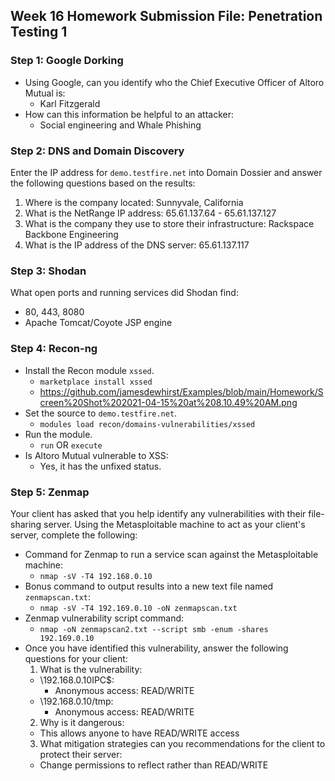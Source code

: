 ## Week 16 Homework Submission File: Penetration Testing 1
### Step 1: Google Dorking
- Using Google, can you identify who the Chief Executive Officer of Altoro Mutual is:
	- Karl Fitzgerald
- How can this information be helpful to an attacker:
	- Social engineering and Whale Phishing	

### Step 2: DNS and Domain Discovery
Enter the IP address for `demo.testfire.net` into Domain Dossier and answer the following questions based on the results:
  1. Where is the company located: Sunnyvale, California
  2. What is the NetRange IP address: 65.61.137.64 - 65.61.137.127
  3. What is the company they use to store their infrastructure: Rackspace Backbone Engineering
  4. What is the IP address of the DNS server: 65.61.137.117
### Step 3: Shodan
What open ports and running services did Shodan find:
- 80, 443, 8080
- Apache Tomcat/Coyote JSP engine
### Step 4: Recon-ng
- Install the Recon module `xssed`.
	- `marketplace install xssed`
	- https://github.com/jamesdewhirst/Examples/blob/main/Homework/Screen%20Shot%202021-04-15%20at%208.10.49%20AM.png
- Set the source to `demo.testfire.net`. 
	- `modules load recon/domains-vulnerabilities/xssed`
- Run the module. 
	- `run` OR `execute`
- Is Altoro Mutual vulnerable to XSS:
	- Yes, it has the unfixed status.
### Step 5: Zenmap
Your client has asked that you help identify any vulnerabilities with their file-sharing server. Using the Metasploitable machine to act as your client's server, complete the following:
- Command for Zenmap to run a service scan against the Metasploitable machine:
	- `nmap -sV -T4 192.168.0.10` 
- Bonus command to output results into a new text file named `zenmapscan.txt`:
	- `nmap -sV -T4 192.169.0.10 -oN zenmapscan.txt`
- Zenmap vulnerability script command: 
	- `nmap -oN zenmapscan2.txt --script smb -enum -shares 192.169.0.10`
- Once you have identified this vulnerability, answer the following questions for your client:
  1. What is the vulnerability:
	- \\192.168.0.10IPC$:
		- Anonymous access: READ/WRITE
	- \\192.168.0.10/tmp:
		- Anonymous access: READ/WRITE
  2. Why is it dangerous:
	- This allows anyone to have READ/WRITE access
  3. What mitigation strategies can you recommendations for the client to protect their server:
	- Change permissions to reflect <none> rather than READ/WRITE
